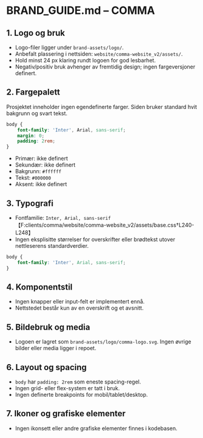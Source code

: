 # BRAND_GUIDE.md – COMMA

## 1. Logo og bruk
- Logo-filer ligger under `brand-assets/logo/`.
- Anbefalt plassering i nettsiden: `website/comma-website_v2/assets/`.
- Hold minst 24 px klaring rundt logoen for god lesbarhet.
- Negativ/positiv bruk avhenger av fremtidig design; ingen fargeversjoner definert.

## 2. Fargepalett
Prosjektet inneholder ingen egendefinerte farger. Siden bruker standard hvit bakgrunn og svart tekst.

```scss
body {
    font-family: 'Inter', Arial, sans-serif;
    margin: 0;
    padding: 2rem;
}
```

- Primær: ikke definert
- Sekundær: ikke definert
- Bakgrunn: `#ffffff`
- Tekst: `#000000`
- Aksent: ikke definert

## 3. Typografi
- Fontfamilie: `Inter, Arial, sans-serif`【F:clients/comma/website/comma-website_v2/assets/base.css†L240-L248】
- Ingen eksplisitte størrelser for overskrifter eller brødtekst utover nettleserens standardverdier.

```css
body {
    font-family: 'Inter', Arial, sans-serif;
}
```

## 4. Komponentstil
- Ingen knapper eller input-felt er implementert ennå.
- Nettstedet består kun av en overskrift og et avsnitt.

## 5. Bildebruk og media
- Logoen er lagret som `brand-assets/logo/comma-logo.svg`. Ingen øvrige bilder eller media ligger i repoet.

## 6. Layout og spacing
- `body` har `padding: 2rem` som eneste spacing-regel.
- Ingen grid- eller flex-system er tatt i bruk.
- Ingen definerte breakpoints for mobil/tablet/desktop.

## 7. Ikoner og grafiske elementer
- Ingen ikonsett eller andre grafiske elementer finnes i kodebasen.
